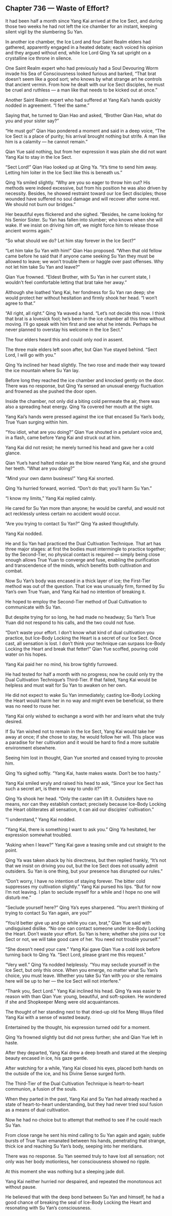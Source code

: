 ## Chapter 736 — Waste of Effort?

It had been half a month since Yang Kai arrived at the Ice Sect, and during those two weeks he had not left the ice chamber for an instant, keeping silent vigil by the slumbering Su Yan.

In another ice chamber, the Ice Lord and four Saint Realm elders had gathered, apparently engaged in a heated debate; each voiced his opinion and they argued without end, while Ice Lord Qing Ya sat upright on a crystalline ice throne in silence.

One Saint Realm expert who had previously had a Soul Devouring Worm invade his Sea of Consciousness looked furious and barked, “That brat doesn’t seem like a good sort; who knows by what strange art he controls that ancient vermin. From how he dealt with our Ice Sect disciples, he must be cruel and ruthless — a man like that needs to be kicked out at once.”

Another Saint Realm expert who had suffered at Yang Kai’s hands quickly nodded in agreement. “I feel the same.”

Saying that, he turned to Qian Hao and asked, “Brother Qian Hao, what do you and your sister say?”

“He must go!” Qian Hao pondered a moment and said in a deep voice, “The Ice Sect is a place of purity; his arrival brought nothing but strife. A man like him is a calamity — he cannot remain.”

Qian Yue said nothing, but from her expression it was plain she did not want Yang Kai to stay in the Ice Sect.

“Sect Lord!” Qian Hao looked up at Qing Ya. “It’s time to send him away. Letting him loiter in the Ice Sect like this is beneath us.”

Qing Ya smiled slightly. “Why are you so eager to throw him out? His methods were indeed excessive, but from his position he was also driven by necessity. Besides, he showed restraint toward our Ice Sect disciples; those wounded have suffered no soul damage and will recover after some rest. We should not burn our bridges.”

Her beautiful eyes flickered and she sighed. “Besides, he came looking for his Senior Sister. Su Yan has fallen into slumber; who knows when she will wake. If we insist on driving him off, we might force him to release those ancient worms again.”

“So what should we do? Let him stay forever in the Ice Sect?”

“Let him take Su Yan with him!” Qian Hao proposed. “When that old fellow came before he said that if anyone came seeking Su Yan they must be allowed to leave; we won’t trouble them or haggle over past offenses. Why not let him take Su Yan and leave?”

Qian Yue frowned. “Eldest Brother, with Su Yan in her current state, I wouldn’t feel comfortable letting that brat take her away.”

Although she loathed Yang Kai, her fondness for Su Yan ran deep; she would protect her without hesitation and firmly shook her head. “I won’t agree to that.”

“All right, all right.” Qing Ya waved a hand. “Let’s not decide this now. I think that brat is a lovesick fool; he’s been in the ice chamber all this time without moving. I’ll go speak with him first and see what he intends. Perhaps he never planned to overstay his welcome in the Ice Sect.”

The four elders heard this and could only nod in assent.

The three male elders left soon after, but Qian Yue stayed behind. “Sect Lord, I will go with you.”

Qing Ya inclined her head slightly. The two rose and made their way toward the ice mountain where Su Yan lay.

Before long they reached the ice chamber and knocked gently on the door. There was no response, but Qing Ya sensed an unusual energy fluctuation and frowned as she pushed the door open.

Inside the chamber, not only did a biting cold permeate the air, there was also a spreading heat energy. Qing Ya covered her mouth at the sight.

Yang Kai’s hands were pressed against the ice that encased Su Yan’s body, True Yuan surging within him.

“You idiot, what are you doing?” Qian Yue shouted in a petulant voice and, in a flash, came before Yang Kai and struck out at him.

Yang Kai did not resist; he merely turned his head and gave her a cold glance.

Qian Yue’s hand halted midair as the blow neared Yang Kai, and she ground her teeth. “What are you doing?”

“Mind your own damn business!” Yang Kai snorted.

Qing Ya hurried forward, worried. “Don’t do that; you’ll harm Su Yan.”

“I know my limits,” Yang Kai replied calmly.

He cared for Su Yan more than anyone; he would be careful, and would not act recklessly unless certain no accident would occur.

“Are you trying to contact Su Yan?” Qing Ya asked thoughtfully.

Yang Kai nodded.

He and Su Yan had practiced the Dual Cultivation Technique. That art has three major stages: at first the bodies must intermingle to practice together; by the Second-Tier, no physical contact is required — simply being close enough allows True Yuan to converge and fuse, enabling the purification and transcendence of the minds, which benefits both cultivation and combat.

Now Su Yan’s body was encased in a thick layer of ice; the First-Tier method was out of the question. That ice was unusually firm, formed by Su Yan’s own True Yuan, and Yang Kai had no intention of breaking it.

He hoped to employ the Second-Tier method of Dual Cultivation to communicate with Su Yan.

But despite trying for so long, he had made no headway; Su Yan’s True Yuan did not respond to his calls, and the two could not fuse.

“Don’t waste your effort. I don’t know what kind of dual cultivation you practice, but Ice-Body Locking the Heart is a secret of our Ice Sect. Once cast, all sensation is lost. I don’t think your technique can surpass Ice-Body Locking the Heart and break that fetter!” Qian Yue scoffed, pouring cold water on his hopes.

Yang Kai paid her no mind, his brow tightly furrowed.

He had tested for half a month with no progress; now he could only try the Dual Cultivation Technique’s Third-Tier. If that failed, Yang Kai would be helpless and must wait for Su Yan to awaken on her own.

He did not expect to wake Su Yan immediately; casting Ice-Body Locking the Heart would harm her in no way and might even be beneficial, so there was no need to rouse her.

Yang Kai only wished to exchange a word with her and learn what she truly desired.

If Su Yan wished not to remain in the Ice Sect, Yang Kai would take her away at once; if she chose to stay, he would follow her will. This place was a paradise for her cultivation and it would be hard to find a more suitable environment elsewhere.

Seeing him lost in thought, Qian Yue snorted and ceased trying to provoke him.

Qing Ya sighed softly. “Yang Kai, haste makes waste. Don’t be too hasty.”

Yang Kai smiled wryly and raised his head to ask, “Since your Ice Sect has such a secret art, is there no way to undo it?”

Qing Ya shook her head. “Only the caster can lift it. Outsiders have no means, nor can they establish contact; precisely because Ice-Body Locking the Heart obliterates all sensation, it can aid our disciples’ cultivation.”

“I understand,” Yang Kai nodded.

“Yang Kai, there is something I want to ask you.” Qing Ya hesitated, her expression somewhat troubled.

“Asking when I leave?” Yang Kai gave a teasing smile and cut straight to the point.

Qing Ya was taken aback by his directness, but then replied frankly, “It’s not that we insist on driving you out, but the Ice Sect does not usually admit outsiders. Su Yan is one thing, but your presence has disrupted our rules.”

“Don’t worry, I have no intention of staying forever. The bitter cold suppresses my cultivation slightly.” Yang Kai pursed his lips. “But for now I’m not leaving. I plan to seclude myself for a while and I hope no one will disturb me.”

“Seclude yourself here?” Qing Ya’s eyes sharpened. “You aren’t thinking of trying to contact Su Yan again, are you?”

“You’d better give up and go while you can, brat,” Qian Yue said with undisguised dislike. “No one can contact someone under Ice-Body Locking the Heart. Don’t waste your effort. Su Yan is here; whether she joins our Ice Sect or not, we will take good care of her. You need not trouble yourself.”

“She doesn’t need your care.” Yang Kai gave Qian Yue a cold look before turning back to Qing Ya. “Sect Lord, please grant me this request.”

“Very well.” Qing Ya nodded helplessly. “You may seclude yourself in the Ice Sect, but only this once. When you emerge, no matter what Su Yan’s choice, you must leave. Whether you take Su Yan with you or she remains here will be up to her — the Ice Sect will not interfere.”

“Thank you, Sect Lord.” Yang Kai inclined his head. Qing Ya was easier to reason with than Qian Yue: young, beautiful, and soft-spoken. He wondered if she and Shopkeeper Meng were old acquaintances.

The thought of her standing next to that dried-up old fox Meng Wuya filled Yang Kai with a sense of wasted beauty.

Entertained by the thought, his expression turned odd for a moment.

Qing Ya frowned slightly but did not press further; she and Qian Yue left in haste.

After they departed, Yang Kai drew a deep breath and stared at the sleeping beauty encased in ice, his gaze gentle.

After watching for a while, Yang Kai closed his eyes, placed both hands on the outside of the ice, and his Divine Sense surged forth.

The Third-Tier of the Dual Cultivation Technique is heart-to-heart communion, a fusion of the souls.

When they parted in the past, Yang Kai and Su Yan had already reached a state of heart-to-heart understanding, but they had never tried soul fusion as a means of dual cultivation.

Now he had no choice but to attempt that method to see if he could reach Su Yan.

From close range he sent his mind calling to Su Yan again and again; subtle bursts of True Yuan emanated between his hands, penetrating that strange, thick ice and reaching Su Yan’s body, seeping into her meridians.

There was no response. Su Yan seemed truly to have lost all sensation; not only was her body motionless, her consciousness showed no ripple.

At this moment she was nothing but a sleeping jade doll.

Yang Kai neither hurried nor despaired, and repeated the monotonous act without pause.

He believed that with the deep bond between Su Yan and himself, he had a good chance of breaking the seal of Ice-Body Locking the Heart and resonating with Su Yan’s consciousness.